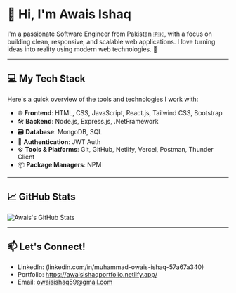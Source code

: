 # 👋 Hi, I'm Awais Ishaq

I'm a passionate Software Engineer from Pakistan 🇵🇰, with a focus on building clean, responsive, and scalable web applications. I love turning ideas into reality using modern web technologies. 🚀

---

## 💻 My Tech Stack

Here's a quick overview of the tools and technologies I work with:

- 🌐 **Frontend**: HTML, CSS, JavaScript, React.js, Tailwind CSS, Bootstrap
- 🛠️ **Backend**: Node.js, Express.js, .NetFramework
- 🗃️ **Database**: MongoDB, SQL
- 🔐 **Authentication**: JWT Auth
- ⚙️ **Tools & Platforms**: Git, GitHub, Netlify, Vercel, Postman, Thunder Client
- 📦 **Package Managers**: NPM



---

## 📈 GitHub Stats

![Awais's GitHub Stats](https://github-readme-stats.vercel.app/api?username=your-github-username&show_icons=true&theme=radical)

---

## 📫 Let's Connect!

- LinkedIn: (linkedin.com/in/muhammad-owais-ishaq-57a67a340)
- Portfolio: https://awaisishaqportfolio.netlify.app/
- Email: owaisishaq59@gmail.com

